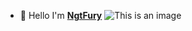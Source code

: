 - 👋 Hello I'm [**NgtFury**](https://discord.com/users/770646750804312105)
![This is an image](https://discord.c99.nl/widget/theme-3/770646750804312105.png)
